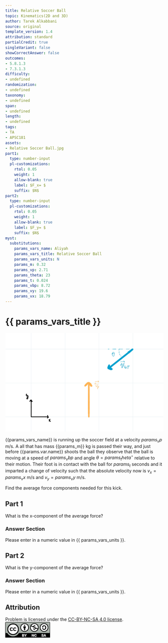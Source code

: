 ```yaml
---
title: Relative Soccer Ball
topic: Kinematics(2D and 3D)
author: Tarek Alkabbani
source: original
template_version: 1.4
attribution: standard
partialCredit: true
singleVariant: false
showCorrectAnswer: false
outcomes:
- 5.8.1.3
- 7.3.1.3
difficulty:
- undefined
randomization:
- undefined
taxonomy:
- undefined
span:
- undefined
length:
- undefined
tags:
- TA
- APSC181
assets:
- Relative Soccer Ball.jpg
part1:
  type: number-input
  pl-customizations:
    rtol: 0.05
    weight: 1
    allow-blank: true
    label: $F_x= $
    suffix: $N$
part2:
  type: number-input
  pl-customizations:
    rtol: 0.05
    weight: 1
    allow-blank: true
    label: $F_y= $
    suffix: $N$
myst:
  substitutions:
    params_vars_name: Aliyah
    params_vars_title: Relative Soccer Ball
    params_vars_units: N
    params_m: 0.32
    params_vp: 2.71
    params_theta: 23
    params_t: 0.024
    params_vbp: 8.72
    params_vy: 19.6
    params_vx: 18.79
---
```

# {{ params_vars_title }}
<img src="Relative Soccer Ball.jpg" width=700>

{{params_vars_name}} is running up the soccer field at a velocity ${{params_vp}}$ m/s. A all that has mass {{params_m}} kg is passed their way, and just before {{params.var.name}} shoots the ball they observe that the ball is moving at a speed of ${{params_vbp}}$ and angle $\theta = {{params_theta}}^\circ$ relative to their motion.
Their foot is in contact with the ball for ${{params_t}}$ seconds and it imparted a change of velocity such that the absolute velocity now is $v_x = {{params_vx}}$ m/s and  $v_y = {{params_vy}}$ m/s.

Find the average force components needed for this kick.

## Part 1

What is the x-component of the average force?

### Answer Section

Please enter in a numeric value in {{ params_vars_units }}.

## Part 2

What is the y-component of the average force?

### Answer Section

Please enter in a numeric value in {{ params_vars_units }}.

## Attribution

Problem is licensed under the [CC-BY-NC-SA 4.0 license](https://creativecommons.org/licenses/by-nc-sa/4.0/).<br> ![The Creative Commons 4.0 license requiring attribution-BY, non-commercial-NC, and share-alike-SA license.](https://raw.githubusercontent.com/firasm/bits/master/by-nc-sa.png)